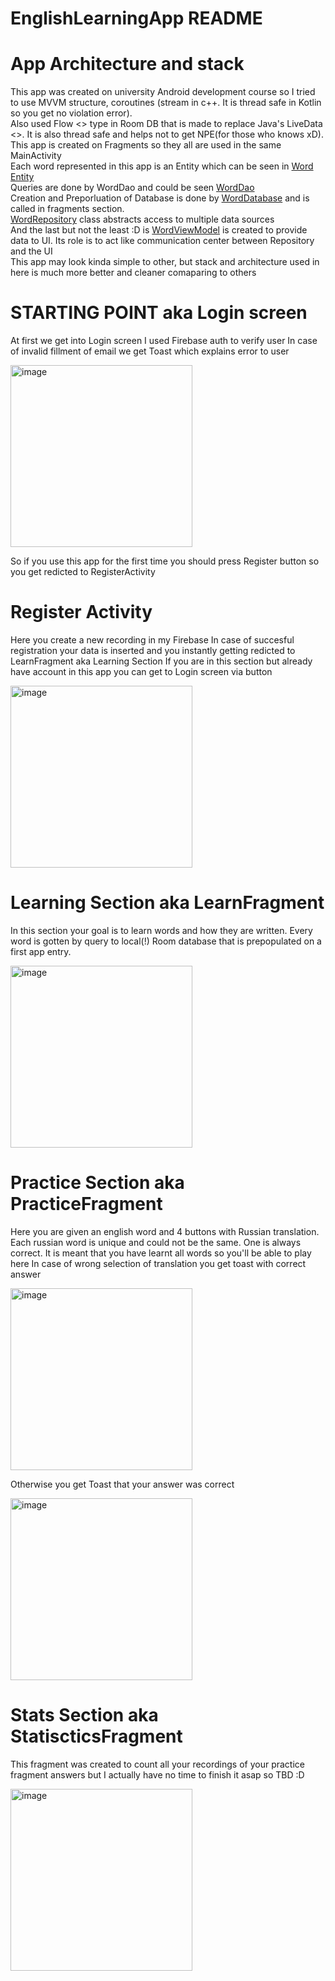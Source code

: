 # EnglishLearningApp README

# App Architecture and stack
This app was created on university Android development course so I tried to use MVVM structure, coroutines (stream in c++. It is thread safe in Kotlin so you get no violation error).<br/>
Also used Flow <> type in Room DB that is made to replace Java's LiveData <>. It is also thread safe and helps not to get NPE(for those who knows xD). <br/>
This app is created on Fragments so they all are used in the same MainActivity <br/>
Each word represented in this app is an Entity which can be seen in [Word Entity](app/src/main/java/com/englishlearningapp/data/Word.kt) <br/>
Queries are done by WordDao and could be seen [WordDao](app/src/main/java/com/englishlearningapp/data/WordDao.kt) <br/>
Creation and Preporluation of Database is done by [WordDatabase](app/src/main/java/com/englishlearningapp/data/WordDatabase.kt) and is called in fragments section.<br/>
[WordRepository](app/src/main/java/com/englishlearningapp/data/WordRepository.kt) class abstracts access to multiple data sources <br/>
And the last but not the least :D is [WordViewModel](app/src/main/java/com/englishlearningapp/data/WordViewModel.kt) is created to provide data to UI. Its role is to act like communication center between Repository and the UI <br/>
This app may look kinda simple to other, but stack and architecture used in here is much more better and cleaner comaparing to others

# STARTING POINT aka Login screen
At first we get into Login screen
I used Firebase auth to verify user
In case of invalid fillment of email we get Toast which explains error to user

<img width="291" alt="image" src="https://user-images.githubusercontent.com/61650907/168495313-d8728589-a91c-45a7-98ab-fb35957d4bdb.jpg">

So if you use this app for the first time you should press Register button so you get redicted to RegisterActivity

# Register Activity
Here you create a new recording in my Firebase
In case of succesful registration your data is inserted and you instantly getting redicted to LearnFragment aka Learning Section
If you are in this section but already have account in this app you can get to Login screen via button

<img width="291" alt="image" src="https://user-images.githubusercontent.com/61650907/168495320-a691681b-60da-4eca-89eb-6dcb4595df87.jpg">

# Learning Section aka LearnFragment
In this section your goal is to learn words and how they are written. Every word is gotten by query to local(!) Room database that is prepopulated on a first app entry.

<img width="291" alt="image" src="https://user-images.githubusercontent.com/61650907/168495330-d2a1f1a4-654f-4b06-8c15-f1af1f7a1015.jpg">

# Practice Section aka PracticeFragment
Here you are given an english word and 4 buttons with Russian translation. Each russian word is unique and could not be the same. One is always correct. It is meant that you have learnt all words so you'll be able to play here
In case of wrong selection of translation you get toast with correct answer 

<img width="291" alt="image" src="https://user-images.githubusercontent.com/61650907/168495335-d0db6eff-ee04-44df-97ab-53a8c87d8248.jpg">

Otherwise you get Toast that your answer was correct

<img width="291" alt="image" src="https://user-images.githubusercontent.com/61650907/168495341-8034e438-db21-47ab-8700-670720e3c0ac.jpg">
  
# Stats Section aka StatiscticsFragment
This fragment was created to count all your recordings of your practice fragment answers but I actually have no time to finish it asap so TBD :D

<img width="291" alt="image" src="https://user-images.githubusercontent.com/61650907/168495351-4c320998-9ee1-4524-b314-89d7770f5111.jpg">
